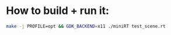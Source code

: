 # How to build + run it:

```bash
make -j PROFILE=opt && GDK_BACKEND=x11 ./miniRT test_scene.rt
```
```

